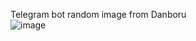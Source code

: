 Telegram bot random image from Danboru<br>
![image](https://user-images.githubusercontent.com/118122990/233673266-34f6da84-edb8-4720-bdf5-d4e43365f1ae.png)
